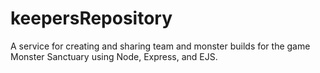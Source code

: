 # keepersRepository
A service for creating and sharing team and monster builds for the game Monster Sanctuary using Node, Express, and EJS.